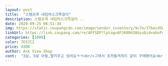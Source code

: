 ```yaml
---
layout: post 
title:  "스탬프쿡 네임마스크목걸이" 
description: 스탬프쿡 네임마스크목걸이 ..
date: 2020-09-25 06:51:34 
img: https://static.coupangcdn.com/image/vendor_inventory/9c7e/37bacd50fad053f59cb3b0e73def7cdf012afb57874ea228dd9c9447e830.jpg 
linkUrl: https://link.coupang.com/re/AFFSDP?lptag=AF3600438&subid=ahnPublicAsk&pageKey=1853806865&itemId=3151105621&vendorItemId=71138686020&traceid=V0-113-6b06ac376aec2af1 
categories: [1008] 
color: 7E57C2 
price: 4300 
author: Ask View Shop 
cont:  "3살, 5살 아들,딸키우고 있어요ㅋㅋ<br/>그래서 조카들꺼까지 같이 구매했어요<br/>다음에 기회되면 또 구매하고 싶어요^^<br/>답답할땐 잠시 벗어두기도하지만 급하게 써야할때<br/>딸래미 생일 답례품으로 주문했어요<br/>똑딱이라 편한데 두께가 얋아서 오래 착용시<br/>마스크에 끼워 목에걸어주니 떨어질염려도 잃어버릴<br/>무료배송이면 여러개 구매할거 같아요.<br/><br/>바닥에 떨어지면 쓸수없게되서 겸사겸사 구매했어요<br/>보풀도 일어날거 같아요.<br/>더 두껍게.<br/>.<br/>원하는 문구로<br/>사이즈도 아이들50센티? 가적당하고 어른은60센티가<br/>선물로 딱이더라구요 판매자님의 꼼꼼함도 마음에 들었구요 며칠 착용후의 상품 재질도 살펴보았는데 나쁘지 않고 좋아요 딸아이것은 두개 주문 할걸 이제서야 후회합니다ㅠㅠ<br/>아들은 파랑, 딸은 핑크ㅋㅋ사는김에 제것도 샀어요<br/>아이 이름이 들어간 마스크 스트랩이라<br/>어디다놨는지 찾기도 힘들고 어디 내려놓는것보다<br/>얼집갈때마다 마스크를 착용하는데 자꾸잃어버리거나<br/>염려도없어 좋아요 저도 일할때 죙일 마스크끼고있는데<br/>요즘 마스크 필수품이잖아요 그래서 이름 적힌 마스크줄이<br/>이름이 한쪽으로만 제작이 되서 뭔가 아쉽^^;<br/>잃어버릴 염려없이 톡톡 한몫하네요.<br/><br/>조카들이 가지고싶었던거라며 좋아하네요ㅋㅋ<br/>좋은거같아요ㅋㅋ<br/>차라리 목에 걸려있는게 위생상 더 좋을꺼같아요ㅋㅋ<br/>추가 제작도 가능하면 좋을거 같고 이가격에<br/>친구꺼랑 바껴오지않을까 싶기도하고,<br/>화면에서 보는것처럼 파스텔톤이예요.<br/><br/>" 
---
```

